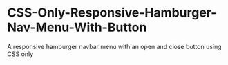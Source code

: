 # CSS-Only-Responsive-Hamburger-Nav-Menu-With-Button
A responsive hamburger navbar menu with an open and close button using CSS only
